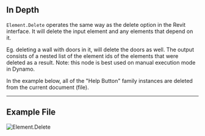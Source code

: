 ## In Depth
`Element.Delete` operates the same way as the delete option in the Revit interface. It will delete the input element and any elements that depend on it.

Eg. deleting a wall with doors in it, will delete the doors as well. The output consists of a nested list of the element ids of the elements that were deleted as a result. Note: this node is best used on manual execution mode in Dynamo.

In the example below, all of the "Help Button" family instances are deleted from the current document (file).
___
## Example File

![Element.Delete](./Revit.Elements.Element.Delete_img.jpg)
